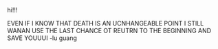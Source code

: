 hi!!! 

EVEN IF I KNOW THAT DEATH IS AN UCNHANGEABLE POINT I STILL WANAN USE THE LAST CHANCE OT REUTRN TO THE BEGINNING AND SAVE YOUUUI -lu guang